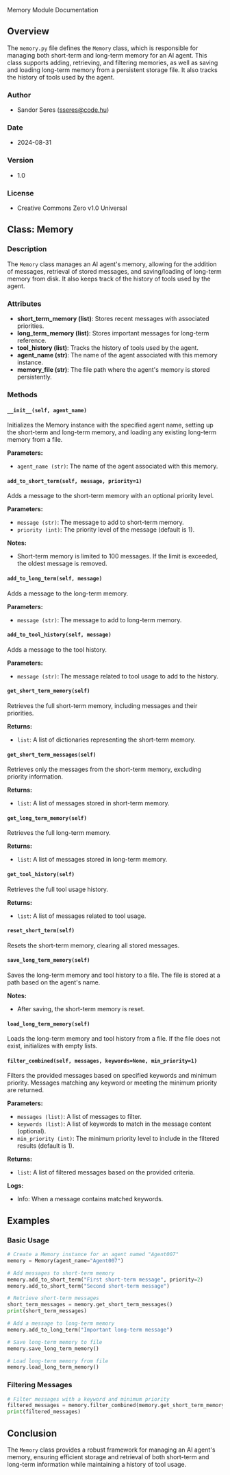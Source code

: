 Memory Module Documentation

## Overview

The `memory.py` file defines the `Memory` class, which is responsible for managing both short-term and long-term memory for an AI agent. This class supports adding, retrieving, and filtering memories, as well as saving and loading long-term memory from a persistent storage file. It also tracks the history of tools used by the agent.

### Author
- Sandor Seres (sseres@code.hu)

### Date
- 2024-08-31

### Version
- 1.0

### License
- Creative Commons Zero v1.0 Universal

## Class: Memory

### Description
The `Memory` class manages an AI agent's memory, allowing for the addition of messages, retrieval of stored messages, and saving/loading of long-term memory from disk. It also keeps track of the history of tools used by the agent.

### Attributes
- **short_term_memory (list)**: Stores recent messages with associated priorities.
- **long_term_memory (list)**: Stores important messages for long-term reference.
- **tool_history (list)**: Tracks the history of tools used by the agent.
- **agent_name (str)**: The name of the agent associated with this memory instance.
- **memory_file (str)**: The file path where the agent's memory is stored persistently.

### Methods

#### `__init__(self, agent_name)`
Initializes the Memory instance with the specified agent name, setting up the short-term and long-term memory, and loading any existing long-term memory from a file.

**Parameters:**
- `agent_name (str)`: The name of the agent associated with this memory.

#### `add_to_short_term(self, message, priority=1)`
Adds a message to the short-term memory with an optional priority level.

**Parameters:**
- `message (str)`: The message to add to short-term memory.
- `priority (int)`: The priority level of the message (default is 1).

**Notes:**
- Short-term memory is limited to 100 messages. If the limit is exceeded, the oldest message is removed.

#### `add_to_long_term(self, message)`
Adds a message to the long-term memory.

**Parameters:**
- `message (str)`: The message to add to long-term memory.

#### `add_to_tool_history(self, message)`
Adds a message to the tool history.

**Parameters:**
- `message (str)`: The message related to tool usage to add to the history.

#### `get_short_term_memory(self)`
Retrieves the full short-term memory, including messages and their priorities.

**Returns:**
- `list`: A list of dictionaries representing the short-term memory.

#### `get_short_term_messages(self)`
Retrieves only the messages from the short-term memory, excluding priority information.

**Returns:**
- `list`: A list of messages stored in short-term memory.

#### `get_long_term_memory(self)`
Retrieves the full long-term memory.

**Returns:**
- `list`: A list of messages stored in long-term memory.

#### `get_tool_history(self)`
Retrieves the full tool usage history.

**Returns:**
- `list`: A list of messages related to tool usage.

#### `reset_short_term(self)`
Resets the short-term memory, clearing all stored messages.

#### `save_long_term_memory(self)`
Saves the long-term memory and tool history to a file. The file is stored at a path based on the agent's name.

**Notes:**
- After saving, the short-term memory is reset.

#### `load_long_term_memory(self)`
Loads the long-term memory and tool history from a file. If the file does not exist, initializes with empty lists.

#### `filter_combined(self, messages, keywords=None, min_priority=1)`
Filters the provided messages based on specified keywords and minimum priority. Messages matching any keyword or meeting the minimum priority are returned.

**Parameters:**
- `messages (list)`: A list of messages to filter.
- `keywords (list)`: A list of keywords to match in the message content (optional).
- `min_priority (int)`: The minimum priority level to include in the filtered results (default is 1).

**Returns:**
- `list`: A list of filtered messages based on the provided criteria.

**Logs:**
- Info: When a message contains matched keywords.

## Examples

### Basic Usage

```python
# Create a Memory instance for an agent named "Agent007"
memory = Memory(agent_name="Agent007")

# Add messages to short-term memory
memory.add_to_short_term("First short-term message", priority=2)
memory.add_to_short_term("Second short-term message")

# Retrieve short-term messages
short_term_messages = memory.get_short_term_messages()
print(short_term_messages)

# Add a message to long-term memory
memory.add_to_long_term("Important long-term message")

# Save long-term memory to file
memory.save_long_term_memory()

# Load long-term memory from file
memory.load_long_term_memory()
```

### Filtering Messages

```python
# Filter messages with a keyword and minimum priority
filtered_messages = memory.filter_combined(memory.get_short_term_memory(), keywords=["First"], min_priority=1)
print(filtered_messages)
```

## Conclusion

The `Memory` class provides a robust framework for managing an AI agent's memory, ensuring efficient storage and retrieval of both short-term and long-term information while maintaining a history of tool usage.
